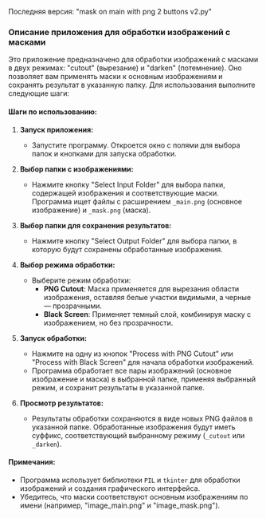 Последняя версия: "mask on main with png 2 buttons v2.py"

### Описание приложения для обработки изображений с масками

Это приложение предназначено для обработки изображений с масками в двух режимах: "cutout" (вырезание) и "darken" (потемнение). Оно позволяет вам применять маски к основным изображениям и сохранять результат в указанную папку. Для использования выполните следующие шаги:

#### Шаги по использованию:

1. **Запуск приложения:**
   - Запустите программу. Откроется окно с полями для выбора папок и кнопками для запуска обработки.

2. **Выбор папки с изображениями:**
   - Нажмите кнопку "Select Input Folder" для выбора папки, содержащей изображения и соответствующие маски. Программа ищет файлы с расширением `_main.png` (основное изображение) и `_mask.png` (маска).
   
3. **Выбор папки для сохранения результатов:**
   - Нажмите кнопку "Select Output Folder" для выбора папки, в которую будут сохранены обработанные изображения.

4. **Выбор режима обработки:**
   - Выберите режим обработки:
     - **PNG Cutout**: Маска применяется для вырезания области изображения, оставляя белые участки видимыми, а черные — прозрачными.
     - **Black Screen**: Применяет темный слой, комбинируя маску с изображением, но без прозрачности.

5. **Запуск обработки:**
   - Нажмите на одну из кнопок "Process with PNG Cutout" или "Process with Black Screen" для начала обработки изображений.
   - Программа обработает все пары изображений (основное изображение и маска) в выбранной папке, применяя выбранный режим, и сохранит результаты в указанной папке.

6. **Просмотр результатов:**
   - Результаты обработки сохраняются в виде новых PNG файлов в указанной папке. Обработанные изображения будут иметь суффикс, соответствующий выбранному режиму (`_cutout` или `_darken`).

#### Примечания:
- Программа использует библиотеки `PIL` и `tkinter` для обработки изображений и создания графического интерфейса.
- Убедитесь, что маски соответствуют основным изображениям по имени (например, "image_main.png" и "image_mask.png").
